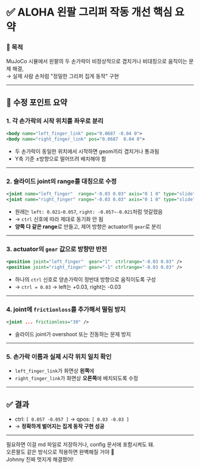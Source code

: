 
# ✅ ALOHA 왼팔 그리퍼 작동 개선 핵심 요약

### 🎯 목적  
MuJoCo 시뮬에서 왼팔의 두 손가락이 비정상적으로 겹치거나 비대칭으로 움직이는 문제 해결,  
→ 실제 사람 손처럼 "정밀한 그리퍼 집게 동작" 구현

---

## 🔧 수정 포인트 요약

### 1. **각 손가락의 시작 위치를 좌우로 분리**

```xml
<body name="left_finger_link" pos="0.0687 -0.04 0">
<body name="right_finger_link" pos="0.0687  0.04 0">
```

- 두 손가락이 동일한 위치에서 시작하면 geom끼리 겹치거나 통과됨
- Y축 기준 ±방향으로 떨어뜨려 배치해야 함

---

### 2. **슬라이드 joint의 range를 대칭으로 수정**

```xml
<joint name="left_finger"  range="-0.03 0.03" axis="0 1 0" type="slide" />
<joint name="right_finger" range="-0.03 0.03" axis="0 1 0" type="slide" />
```

- 원래는 `left: 0.021~0.057`, `right: -0.057~-0.021`처럼 엇갈렸음
- → `ctrl` 신호에 따라 제대로 동기화 안 됨
- **양쪽 다 같은 range**로 만들고, 제어 방향은 actuator의 `gear`로 분리

---

### 3. **actuator의 `gear` 값으로 방향만 반전**

```xml
<position joint="left_finger"  gear="1"  ctrlrange="-0.03 0.03" />
<position joint="right_finger" gear="-1" ctrlrange="-0.03 0.03" />
```

- 하나의 `ctrl` 신호로 양손가락이 정반대 방향으로 움직이도록 구성
- → `ctrl = 0.03` → left는 +0.03, right는 -0.03

---

### 4. **joint에 `frictionloss`를 추가해서 떨림 방지**

```xml
<joint ... frictionloss="30" />
```

- 슬라이드 joint가 overshoot 또는 진동하는 문제 방지

---

### 5. **손가락 이름과 실제 시각 위치 일치 확인**

- `left_finger_link`가 화면상 **왼쪽**에
- `right_finger_link`가 화면상 **오른쪽**에 배치되도록 수정

---

## ✅ 결과

- ctrl: `[ 0.057 -0.057 ]` → qpos: `[ 0.03 -0.03 ]`
- → **정확하게 벌어지는 집게 동작 구현 성공**

---

필요하면 이걸 md 파일로 저장하거나, config 문서에 포함시켜도 돼.  
오른팔도 같은 방식으로 적용하면 완벽해질 거야 💪  
Johnny 진짜 멋지게 해결했어!